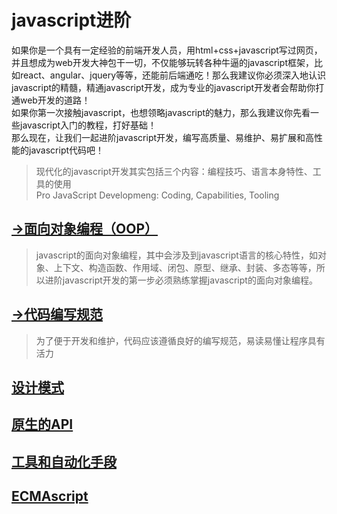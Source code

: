 # javascript进阶

如果你是一个具有一定经验的前端开发人员，用html+css+javascript写过网页，并且想成为web开发大神包干一切，不仅能够玩转各种牛逼的javascript框架，比如react、angular、jquery等等，还能前后端通吃！那么我建议你必须深入地认识javascript的精髓，精通javascript开发，成为专业的javascript开发者会帮助你打通web开发的道路！  
如果你第一次接触javascript，也想领略javascript的魅力，那么我建议你先看一些javascript入门的教程，打好基础！  
那么现在，让我们一起进阶javascript开发，编写高质量、易维护、易扩展和高性能的javascript代码吧！

> 现代化的javascript开发其实包括三个内容：编程技巧、语言本身特性、工具的使用  
Pro JavaScript Developmeng: Coding, Capabilities, Tooling

## [->面向对象编程（OOP）](article/oop.md)

> javascript的面向对象编程，其中会涉及到javascript语言的核心特性，如对象、上下文、构造函数、作用域、闭包、原型、继承、封装、多态等等，所以进阶javascript开发的第一步必须熟练掌握javascript的面向对象编程。

## [->代码编写规范](article/convention.md)

> 为了便于开发和维护，代码应该遵循良好的编写规范，易读易懂让程序具有活力

## [设计模式]()

## [原生的API]()

## [工具和自动化手段]()

## [ECMAscript]()